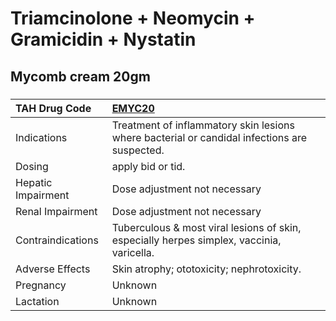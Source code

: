 # Triamcinolone + Neomycin + Gramicidin + Nystatin

## Mycomb cream 20gm

##### 

| TAH Drug Code      | [EMYC20](https://www.tahsda.org.tw/drugs/hissearch.php?drug_code=EMYC20)                     |
|:-------------------|:---------------------------------------------------------------------------------------------|
| Indications        | Treatment of inflammatory skin lesions where bacterial or candidal infections are suspected. |
| Dosing             | apply bid or tid.                                                                            |
| Hepatic Impairment | Dose adjustment not necessary                                                                |
| Renal Impairment   | Dose adjustment not necessary                                                                |
| Contraindications  | Tuberculous & most viral lesions of skin, especially herpes simplex, vaccinia, varicella.    |
| Adverse Effects    | Skin atrophy; ototoxicity; nephrotoxicity.                                                   |
| Pregnancy          | Unknown                                                                                      |
| Lactation          | Unknown                                                                                      |

